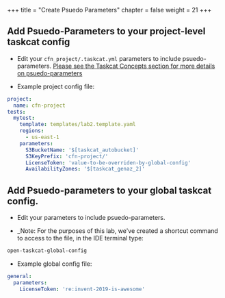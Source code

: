 +++
title = "Create Psuedo Parameters"
chapter = false
weight = 21
+++

## Add Psuedo-Parameters to your project-level taskcat config

* Edit your `cfn_project/.taskcat.yml` parameters to include psuedo-parameters.
[Please see the Taskcat Concepts section for more details on psuedo-parameters](../00_concepts.html)

* Example project config file:

```yaml
project:
  name: cfn-project
tests:
  mytest:
    template: templates/lab2.template.yaml
    regions:
      - us-east-1
    parameters:
      S3BucketName: '$[taskcat_autobucket]'
      S3KeyPrefix: 'cfn-project/'
      LicenseToken: 'value-to-be-overriden-by-global-config'
      AvailabilityZones: '$[taskcat_genaz_2]'
```

## Add Psuedo-parameters to your global taskcat config.

* Edit your <FILE> parameters to include psuedo-parameters.

* _Note: For the purposes of this lab, we've created a shortcut command to access to the 
file, in the IDE terminal type:

```bash
open-taskcat-global-config
```

* Example global config file:

```yaml
general:
  parameters:
    LicenseToken: 're:invent-2019-is-awesome'
```
